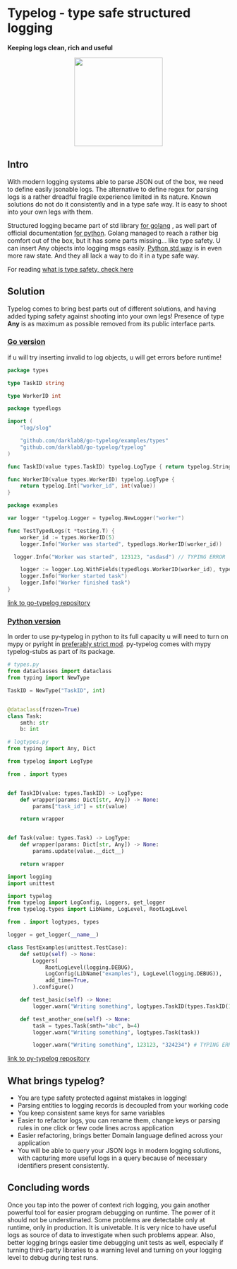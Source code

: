 # Typelog - type safe structured logging

**Keeping logs clean, rich and useful**

<p align="center">
  <img src="{{.StaticRoot}}typelog/typelog.png" style="width: 200px; height: 200px;"/>
</p>

## Intro

With modern logging systems able to parse JSON out of the box, we need to define easily jsonable logs. The alternative to define regex for parsing logs is a rather dreadful fragile experience limited in its nature.
Known solutions do not do it consistently and in a type safe way. It is easy to shoot into your own legs with them.

Structured logging became part of std library [for golang](https://go.dev/blog/slog) ,
as well part of official documentation [for python](https://docs.python.org/3/howto/logging-cookbook.html#implementing-structured-logging). Golang managed to reach a rather big comfort out of the box, but it has some parts missing... like type safety. U can insert Any objects into logging msgs easily. [Python std way](https://docs.python.org/3/howto/logging-cookbook.html#implementing-structured-logging) is in even more raw state. And they all lack a way to do it in a type safe way.

For reading [what is type safety, check here](http://www.pl-enthusiast.net/2014/08/05/type-safety/)

## Solution

Typelog comes to bring best parts out of different solutions, and having added typing safety against shooting into your own legs! Presence of type **Any** is as maximum as possible removed from its public interface parts.

### [Go version]({{.GoTypelog}})

if u will try inserting invalid to log objects, u will get errors before runtime!

```go
package types

type TaskID string

type WorkerID int
```
<span></span>

```go
package typedlogs

import (
	"log/slog"

	"github.com/darklab8/go-typelog/examples/types"
	"github.com/darklab8/go-typelog/typelog"
)

func TaskID(value types.TaskID) typelog.LogType { return typelog.String("task_id", string(value)) }

func WorkerID(value types.WorkerID) typelog.LogType {
	return typelog.Int("worker_id", int(value))
}
```
<span></span>

```go
package examples

var logger *typelog.Logger = typelog.NewLogger("worker")

func TestTypedLogs(t *testing.T) {
	worker_id := types.WorkerID(5)
	logger.Info("Worker was started", typedlogs.WorkerID(worker_id))

  logger.Info("Worker was started", 123123, "asdasd") // TYPING ERROR

	logger := logger.Log.WithFields(typedlogs.WorkerID(worker_id), typedlogs.TaskID("abc"))
	logger.Info("Worker started task")
	logger.Info("Worker finished task")
}
```

[link to go-typelog repository]({{.GoTypelog}})

### [Python version]({{.PyTypelog}})

In order to use py-typelog in python to its full capacity u will need to turn on mypy or pyright in [preferably strict mod](https://careers.wolt.com/en/blog/tech/professional-grade-mypy-configuration).
py-typelog comes with mypy typelog-stubs as part of its package.

```py
# types.py
from dataclasses import dataclass
from typing import NewType

TaskID = NewType("TaskID", int)


@dataclass(frozen=True)
class Task:
    smth: str
    b: int
```
<span></span>

```python
# logtypes.py
from typing import Any, Dict

from typelog import LogType

from . import types


def TaskID(value: types.TaskID) -> LogType:
    def wrapper(params: Dict[str, Any]) -> None:
        params["task_id"] = str(value)

    return wrapper


def Task(value: types.Task) -> LogType:
    def wrapper(params: Dict[str, Any]) -> None:
        params.update(value.__dict__)

    return wrapper
```
<span></span>

```python
import logging
import unittest

import typelog
from typelog import LogConfig, Loggers, get_logger
from typelog.types import LibName, LogLevel, RootLogLevel

from . import logtypes, types

logger = get_logger(__name__)

class TestExamples(unittest.TestCase):
    def setUp(self) -> None:
        Loggers(
            RootLogLevel(logging.DEBUG),
            LogConfig(LibName("examples"), LogLevel(logging.DEBUG)),
            add_time=True,
        ).configure()

    def test_basic(self) -> None:
        logger.warn("Writing something", logtypes.TaskID(types.TaskID(123)))

    def test_another_one(self) -> None:
        task = types.Task(smth="abc", b=4)
        logger.warn("Writing something", logtypes.Task(task))

        logger.warn("Writing something", 123123, "324234") # TYPING ERROR
```

[link to py-typelog repository]({{.PyTypelog}})

## What brings typelog?

- You are type safety protected against mistakes in logging!
- Parsing entities to logging records is decoupled from your working code
- You keep consistent same keys for same variables
- Easier to refactor logs, you can rename them, change keys or parsing rules in one click or few code lines across application
- Easier refactoring, brings better Domain language defined across your application
- You will be able to query your JSON logs in modern logging solutions, with capturing more useful logs in a query because of necessary identifiers present consistently.

## Concluding words

Once you tap into the power of context rich logging, you gain another powerful tool for easier program debugging on runtime. The power of it should not be understimated. Some problems are detectable only at runtime, only in production. It is univetable. It is very nice to have useful logs as source of data to investigate when such problems appear. Also, better logging brings easier time debugging unit tests as well, especially if turning third-party libraries to a warning level and turning on your logging level to debug during test runs.

